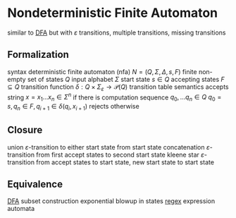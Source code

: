 # Nondeterministic Finite Automaton
similar to [DFA](deterministic-finite-automaton.md) but with $\varepsilon$ transitions, multiple transitions, missing transitions
## Formalization
syntax
	deterministic finite automaton (nfa) $N = (Q, \Sigma, \Delta, s, F)$
	finite non-empty set of states $Q$
	input alphabet $\Sigma$
	start state $s \in Q$
	accepting states $F \subseteq Q$
	transition function $\delta : Q \times \Sigma_{\varepsilon} \to \mathcal{P}(Q)$
		transition table
semantics
	accepts string $x = x_1\ldots x_n \in \Sigma^n$ if there is computation sequence $q_0,\ldots q_n \in Q$
		$q_0 = s, q_n \in F, q_{i+1} \in \delta(q_i, x_{i + 1})$
		rejects otherwise
## Closure
union
	$\varepsilon$-transition to either start state from start state
concatenation
	$\varepsilon$-transition from first accept states to second start state
kleene star
	$\varepsilon$-transition from accept states to start state, new start state to start state
## Equivalence
[DFA](deterministic-finite-automaton.md)
	subset construction
	exponential blowup in states
[regex](regular-expression.md)
	expression automata